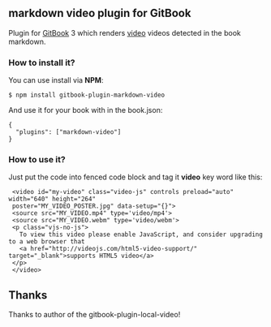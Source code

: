 ## markdown video plugin for GitBook

Plugin for [GitBook](https://github.com/GitbookIO/gitbook) 3 which renders [video](https://github.com/springlcy/markdown-video) videos detected in the book markdown.

### How to install it?

You can use install via **NPM**:

```
$ npm install gitbook-plugin-markdown-video
```

And use it for your book with in the book.json:

```
{
  "plugins": ["markdown-video"]
}
```

### How to use it?

Just put the code into fenced code block and tag it **video** key word like this:

 ```video
  <video id="my-video" class="video-js" controls preload="auto" width="640" height="264"
  poster="MY_VIDEO_POSTER.jpg" data-setup="{}">
  <source src="MY_VIDEO.mp4" type='video/mp4'>
  <source src="MY_VIDEO.webm" type='video/webm'>
  <p class="vjs-no-js">
    To view this video please enable JavaScript, and consider upgrading to a web browser that
    <a href="http://videojs.com/html5-video-support/" target="_blank">supports HTML5 video</a>
  </p>
  </video>
 ```

 ## Thanks
 Thanks to author of the gitbook-plugin-local-video!

